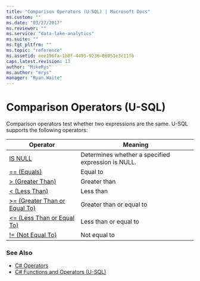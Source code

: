 ```yaml
---
title: "Comparison Operators (U-SQL) | Microsoft Docs"
ms.custom: ""
ms.date: "03/27/2017"
ms.reviewer: ""
ms.service: "data-lake-analytics"
ms.suite: ""
ms.tgt_pltfrm: ""
ms.topic: "reference"
ms.assetid: eee196fa-1b8f-4493-9236-86951e3c11fb
caps.latest.revision: 13
author: "MikeRys"
ms.author: "mrys"
manager: "Ryan.Waite"
---
```

# Comparison Operators (U-SQL)
Comparison operators test whether two expressions are the same.
U-SQL supports the following operators:   

|Operator|Meaning|
|------------------|----------------|
|[IS NULL](is-null-u-sql.md)|Determines whether a specified expression is NULL.|
|[== (Equals)](equals-u-sql.md)|Equal to| 
|[> (Greater Than)](greater-than-u-sql.md)|Greater than|
|[\< (Less Than)](less-than-u-sql.md)|Less than|
|[>= (Greater Than or Equal To)](greater-than-or-equal-to-u-sql.md)|Greater than or equal to|
|[<= (Less Than or Equal To)](less-than-or-equal-to-u-sql.md)|Less than or equal to|
|[!= (Not Equal To)](not-equal-to-u-sql.md)|Not equal to|


  
### See Also 
* [C# Operators](https://msdn.microsoft.com/library/6a71f45d.aspx)  
* [C# Functions and Operators (U-SQL)](csharp-functions-and-operators-u-sql.md)







